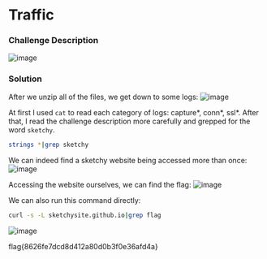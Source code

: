 # Traffic

### Challenge Description
![image](https://github.com/LazyTitan33/CTF-Writeups/assets/80063008/7e0c5469-f06c-4319-a60a-2fc6f2d8d6f6)

### Solution
After we unzip all of the files, we get down to some logs:
![image](https://github.com/LazyTitan33/CTF-Writeups/assets/80063008/4d8da37a-1a29-470d-87f7-dac9d30dc01f)

At first I used `cat` to read each category of logs: capture*, conn*, ssl*. After that, I read the challenge description more carefully and grepped for the word `sketchy`.

```bash
strings *|grep sketchy
```
We can indeed find a sketchy website being accessed more than once:
![image](https://github.com/LazyTitan33/CTF-Writeups/assets/80063008/d5786289-2178-4b9d-b577-8df1460d49ec)

Accessing the website ourselves, we can find the flag:
![image](https://github.com/LazyTitan33/CTF-Writeups/assets/80063008/ca625ed4-46cf-4607-bbec-31142478ce46)

We can also run this command directly:
```bash
curl -s -L sketchysite.github.io|grep flag
```
![image](https://github.com/LazyTitan33/CTF-Writeups/assets/80063008/1bf7b950-ec0c-46a3-b187-b55ca46d31d5)


flag{8626fe7dcd8d412a80d0b3f0e36afd4a}
